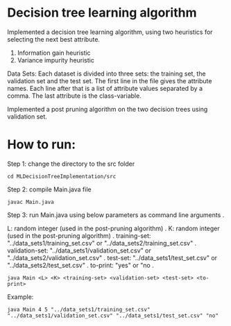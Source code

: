# Decision tree learning algorithm

Implemented a decision tree learning algorithm, using two heuristics for selecting the next best attribute.

1. Information gain heuristic 
2. Variance impurity heuristic

Data Sets:
Each dataset is divided into three sets: the training set, the validation set and the test set. The first line in the file gives the attribute names. Each line after that is a list of attribute values separated by a comma. The last attribute is the class-variable.

Implemented a post pruning algorithm on the two decision trees using validation set. 

# How to run:

Step 1: change the directory to the src folder
```
cd MLDecisionTreeImplementation/src
```
Step 2: compile Main.java file
```
javac Main.java
```
Step 3: run Main.java using below parameters as command line arguments . 

L: random integer (used in the post-pruning algorithm) . 
K: random integer (used in the post-pruning algorithm) . 
training-set:  "../data_sets1/training_set.csv" or "../data_sets2/training_set.csv" . 
validation-set: "../data_sets1/validation_set.csv" or "../data_sets2/validation_set.csv" . 
test-set: "../data_sets1/test_set.csv" or "../data_sets2/test_set.csv" . 
to-print: "yes" or "no . 

```
java Main <L> <K> <training-set> <validation-set> <test-set> <to-print>
```
Example:
```
java Main 4 5 "../data_sets1/training_set.csv" "../data_sets1/validation_set.csv" "../data_sets1/test_set.csv" "no"
```
